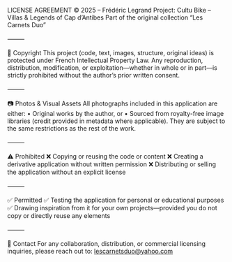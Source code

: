 LICENSE AGREEMENT
© 2025 – Frédéric Legrand
Project: Cultu Bike – Villas & Legends of Cap d’Antibes
Part of the original collection “Les Carnets Duo”

⸻

🔐 Copyright
This project (code, text, images, structure, original ideas) is protected under French Intellectual Property Law.
Any reproduction, distribution, modification, or exploitation—whether in whole or in part—is strictly prohibited without the author’s prior written consent.

⸻

📷 Photos & Visual Assets
All photographs included in this application are either:
  •	Original works by the author, or
  •	Sourced from royalty-free image libraries (credit provided in metadata where applicable).
They are subject to the same restrictions as the rest of the work.

⸻

⚠️ Prohibited
❌ Copying or reusing the code or content
❌ Creating a derivative application without written permission
❌ Distributing or selling the application without an explicit license

⸻

✅ Permitted
✅ Testing the application for personal or educational purposes
✅ Drawing inspiration from it for your own projects—provided you do not copy or directly reuse any elements

⸻

📩 Contact
For any collaboration, distribution, or commercial licensing inquiries, please reach out to:
lescarnetsduo@yahoo.com
